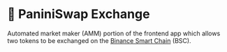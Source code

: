 # 🥞 PaniniSwap Exchange

Automated market maker (AMM) portion of the frontend app which allows two tokens to be exchanged on the [Binance Smart Chain](https://www.binance.org/en/smartChain) (BSC).


